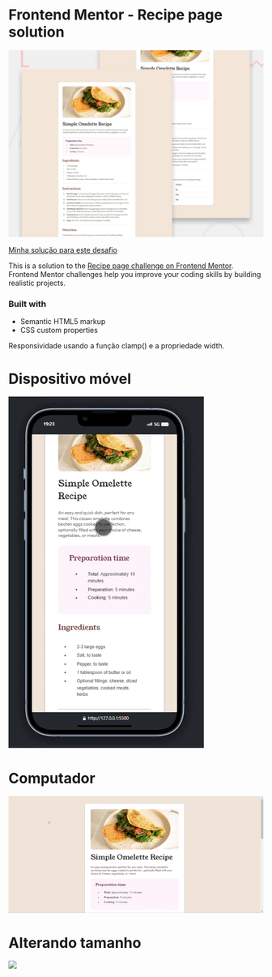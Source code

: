 # Frontend Mentor - Recipe page solution

![Design preview for the Recipe page coding challenge](./design/desktop-preview.jpg)

[Minha solução para este desafio](https://rafaelontour.github.io/receita)

This is a solution to the [Recipe page challenge on Frontend Mentor](https://www.frontendmentor.io/challenges/recipe-page-KiTsR8QQKm). Frontend Mentor challenges help you improve your coding skills by building realistic projects. 

### Built with

- Semantic HTML5 markup
- CSS custom properties

Responsividade usando a função clamp() e a propriedade width.

##

# Dispositivo móvel

![](./visualização/mobile.gif)

# Computador

![](./visualização/pc.gif)

# Alterando tamanho

![](./visualização/alternando.gif)
